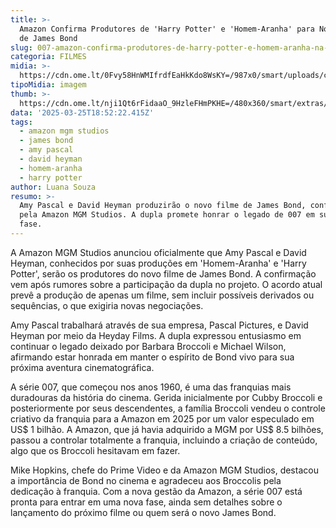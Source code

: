 ```yaml
---
title: >-
  Amazon Confirma Produtores de 'Harry Potter' e 'Homem-Aranha' para Novo Filme
  de James Bond
slug: 007-amazon-confirma-produtores-de-harry-potter-e-homem-aranha-na-franquia
categoria: FILMES
midia: >-
  https://cdn.ome.lt/0Fvy58HnWMIfrdfEaHkKdo8WsKY=/987x0/smart/uploads/conteudo/fotos/007_TSjG2SR.jpg
tipoMidia: imagem
thumb: >-
  https://cdn.ome.lt/nji1Qt6rFidaaO_9HzleFHmPKHE=/480x360/smart/extras/conteudos/007-bond_6gThgwo_VcglSop.jpg
data: '2025-03-25T18:52:22.415Z'
tags:
  - amazon mgm studios
  - james bond
  - amy pascal
  - david heyman
  - homem-aranha
  - harry potter
author: Luana Souza
resumo: >-
  Amy Pascal e David Heyman produzirão o novo filme de James Bond, confirmado
  pela Amazon MGM Studios. A dupla promete honrar o legado de 007 em sua nova
  fase.
---
```


A Amazon MGM Studios anunciou oficialmente que Amy Pascal e David Heyman, conhecidos por suas produções em 'Homem-Aranha' e 'Harry Potter', serão os produtores do novo filme de James Bond. A confirmação vem após rumores sobre a participação da dupla no projeto. O acordo atual prevê a produção de apenas um filme, sem incluir possíveis derivados ou sequências, o que exigiria novas negociações.

Amy Pascal trabalhará através de sua empresa, Pascal Pictures, e David Heyman por meio da Heyday Films. A dupla expressou entusiasmo em continuar o legado deixado por Barbara Broccoli e Michael Wilson, afirmando estar honrada em manter o espírito de Bond vivo para sua próxima aventura cinematográfica.

A série 007, que começou nos anos 1960, é uma das franquias mais duradouras da história do cinema. Gerida inicialmente por Cubby Broccoli e posteriormente por seus descendentes, a família Broccoli vendeu o controle criativo da franquia para a Amazon em 2025 por um valor especulado em US$ 1 bilhão. A Amazon, que já havia adquirido a MGM por US$ 8.5 bilhões, passou a controlar totalmente a franquia, incluindo a criação de conteúdo, algo que os Broccoli hesitavam em fazer.

Mike Hopkins, chefe do Prime Video e da Amazon MGM Studios, destacou a importância de Bond no cinema e agradeceu aos Broccolis pela dedicação à franquia. Com a nova gestão da Amazon, a série 007 está pronta para entrar em uma nova fase, ainda sem detalhes sobre o lançamento do próximo filme ou quem será o novo James Bond. 
